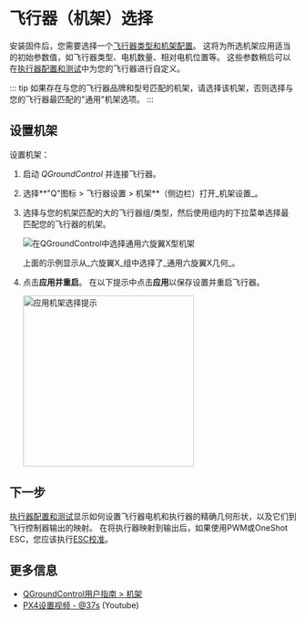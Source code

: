 # 飞行器（机架）选择

安装固件后，您需要选择一个[飞行器类型和机架配置](../airframes/airframe_reference.md)。
这将为所选机架应用适当的初始参数值，如飞行器类型、电机数量、相对电机位置等。
这些参数稍后可以在[执行器配置和测试](../config/actuators.md)中为您的飞行器进行自定义。

::: tip
如果存在与您的飞行器品牌和型号匹配的机架，请选择该机架，否则选择与您的飞行器最匹配的"通用"机架选项。
:::

## 设置机架

设置机架：

1. 启动 _QGroundControl_ 并连接飞行器。
1. 选择**"Q"图标 > 飞行器设置 > 机架**（侧边栏）打开_机架设置_。
1. 选择与您的机架匹配的大的飞行器组/类型，然后使用组内的下拉菜单选择最匹配您的飞行器的机架。

   ![在QGroundControl中选择通用六旋翼X型机架](../../assets/qgc/setup/airframe/airframe_px4.jpg)

   上面的示例显示从_六旋翼X_组中选择了_通用六旋翼X几何_。

1. 点击**应用并重启**。
   在以下提示中点击**应用**以保存设置并重启飞行器。

   <img src="../../assets/qgc/setup/airframe/airframe_px4_apply_prompt.jpg" width="300px" title="应用机架选择提示" />

## 下一步

[执行器配置和测试](../config/actuators.md)显示如何设置飞行器电机和执行器的精确几何形状，以及它们到飞行控制器输出的映射。
在将执行器映射到输出后，如果使用PWM或OneShot ESC，您应该执行[ESC校准](../advanced_config/esc_calibration.md)。

## 更多信息

- [QGroundControl用户指南 > 机架](https://docs.qgroundcontrol.com/master/en/qgc-user-guide/setup_view/airframe.html)
- [PX4设置视频 - @37s](https://youtu.be/91VGmdSlbo4?t=35s) (Youtube)
